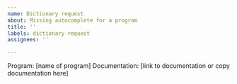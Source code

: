 ```yaml
---
name: Dictionary request
about: Missing autocomplete for a program
title: ''
labels: dictionary request
assignees: ''

---
```


Program: [name of program] 
Documentation: [link to documentation or copy documentation here]
